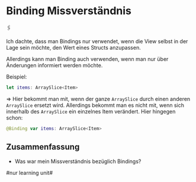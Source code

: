 # Binding Missverständnis
🖇️

Ich dachte, dass man Bindings nur verwendet, wenn die View selbst in der Lage sein möchte, den Wert eines Structs anzupassen.

Allerdings kann man Binding auch verwenden, wenn man nur über Änderungen informiert werden möchte.

Beispiel:

```swift
let items: ArraySlice<Item>
```

=\> Hier bekommt man mit, wenn der ganze `ArraySlice` durch einen anderen `ArraySlice` ersetzt wird. Allerdings bekommt man es nicht mit, wenn sich innerhalb des `ArraySlice` ein einzelnes Item verändert.  Hier hingegen schon:

```swift
@Binding var items: ArraySlice<Item>
```


## Zusammenfassung
- Was war mein Missverständnis bezüglich Bindings?


#nur learning unit#